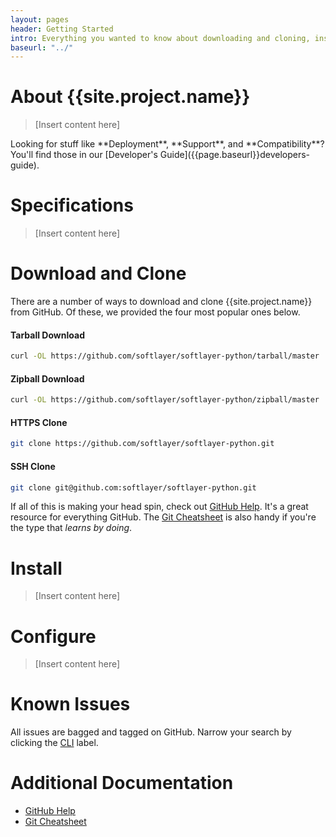 ```yaml
---
layout: pages
header: Getting Started
intro: Everything you wanted to know about downloading and cloning, installing, searching issues, and more
baseurl: "../"
---
```


# About {{site.project.name}}

> [Insert content here]

<summary class="message">
Looking for stuff like **Deployment**, **Support**, and **Compatibility**? You'll find those in our [Developer's Guide]({{page.baseurl}}developers-guide).
</summary>


# Specifications

> [Insert content here]


# Download and Clone

There are a number of ways to download and clone {{site.project.name}} from GitHub. Of these, we provided the four most popular ones below.

#### Tarball Download
```bash
curl -OL https://github.com/softlayer/softlayer-python/tarball/master
```

#### Zipball Download
```bash
curl -OL https://github.com/softlayer/softlayer-python/zipball/master
```

#### HTTPS Clone
```bash
git clone https://github.com/softlayer/softlayer-python.git
```

#### SSH Clone
```bash
git clone git@github.com:softlayer/softlayer-python.git
```

If all of this is making your head spin, check out [GitHub Help](http://help.github.com). It's a great resource for everything GitHub. The [Git Cheatsheet](http://github.com/github/training-materials/blob/master/downloads/github-git-cheat-sheet.pdf?raw=true) is also handy if you're the type that *learns by doing*.


# Install

> [Insert content here]


# Configure

> [Insert content here]


# Known Issues

All issues are bagged and tagged on GitHub. Narrow your search by clicking the [CLI](https://github.com/softlayer/softlayer-python/issues?labels=CLI) label.


# Additional Documentation

* [GitHub Help](http://help.github.com)
* [Git Cheatsheet](http://github.com/github/training-materials/blob/master/downloads/github-git-cheat-sheet.pdf?raw=true)
